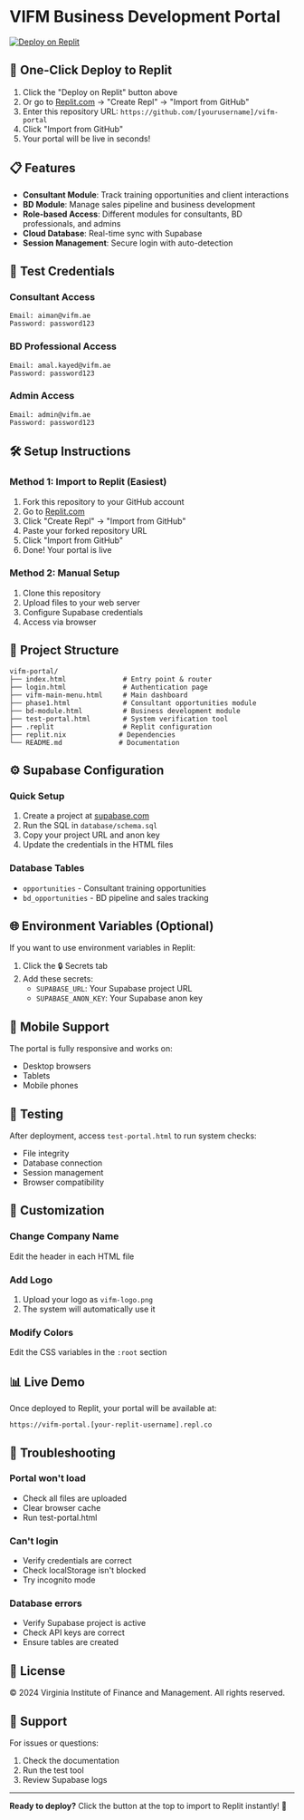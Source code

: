 # VIFM Business Development Portal

[![Deploy on Replit](https://replit.com/badge/github/yourusername/vifm-portal)](https://replit.com/new/github/yourusername/vifm-portal)

## 🚀 One-Click Deploy to Replit

1. Click the "Deploy on Replit" button above
2. Or go to [Replit.com](https://replit.com) → "Create Repl" → "Import from GitHub"
3. Enter this repository URL: `https://github.com/[yourusername]/vifm-portal`
4. Click "Import from GitHub"
5. Your portal will be live in seconds!

## 📋 Features

- **Consultant Module**: Track training opportunities and client interactions
- **BD Module**: Manage sales pipeline and business development  
- **Role-based Access**: Different modules for consultants, BD professionals, and admins
- **Cloud Database**: Real-time sync with Supabase
- **Session Management**: Secure login with auto-detection

## 🔐 Test Credentials

### Consultant Access
```
Email: aiman@vifm.ae
Password: password123
```

### BD Professional Access
```
Email: amal.kayed@vifm.ae  
Password: password123
```

### Admin Access
```
Email: admin@vifm.ae
Password: password123
```

## 🛠️ Setup Instructions

### Method 1: Import to Replit (Easiest)
1. Fork this repository to your GitHub account
2. Go to [Replit.com](https://replit.com)
3. Click "Create Repl" → "Import from GitHub"
4. Paste your forked repository URL
5. Click "Import from GitHub"
6. Done! Your portal is live

### Method 2: Manual Setup
1. Clone this repository
2. Upload files to your web server
3. Configure Supabase credentials
4. Access via browser

## 📁 Project Structure

```
vifm-portal/
├── index.html              # Entry point & router
├── login.html              # Authentication page
├── vifm-main-menu.html     # Main dashboard
├── phase1.html             # Consultant opportunities module
├── bd-module.html          # Business development module
├── test-portal.html        # System verification tool
├── .replit                 # Replit configuration
├── replit.nix             # Dependencies
└── README.md              # Documentation
```

## ⚙️ Supabase Configuration

### Quick Setup
1. Create a project at [supabase.com](https://supabase.com)
2. Run the SQL in `database/schema.sql`
3. Copy your project URL and anon key
4. Update the credentials in the HTML files

### Database Tables
- `opportunities` - Consultant training opportunities
- `bd_opportunities` - BD pipeline and sales tracking

## 🌐 Environment Variables (Optional)

If you want to use environment variables in Replit:

1. Click the 🔒 Secrets tab
2. Add these secrets:
   - `SUPABASE_URL`: Your Supabase project URL
   - `SUPABASE_ANON_KEY`: Your Supabase anon key

## 📱 Mobile Support

The portal is fully responsive and works on:
- Desktop browsers
- Tablets
- Mobile phones

## 🧪 Testing

After deployment, access `test-portal.html` to run system checks:
- File integrity
- Database connection
- Session management
- Browser compatibility

## 🔧 Customization

### Change Company Name
Edit the header in each HTML file

### Add Logo
1. Upload your logo as `vifm-logo.png`
2. The system will automatically use it

### Modify Colors
Edit the CSS variables in the `:root` section

## 📊 Live Demo

Once deployed to Replit, your portal will be available at:
```
https://vifm-portal.[your-replit-username].repl.co
```

## 🐛 Troubleshooting

### Portal won't load
- Check all files are uploaded
- Clear browser cache
- Run test-portal.html

### Can't login
- Verify credentials are correct
- Check localStorage isn't blocked
- Try incognito mode

### Database errors
- Verify Supabase project is active
- Check API keys are correct
- Ensure tables are created

## 📄 License

© 2024 Virginia Institute of Finance and Management. All rights reserved.

## 🤝 Support

For issues or questions:
1. Check the documentation
2. Run the test tool
3. Review Supabase logs

---

**Ready to deploy?** Click the button at the top to import to Replit instantly! 🚀
